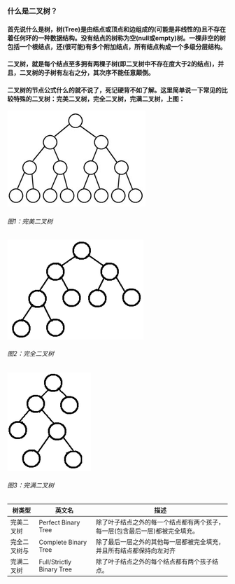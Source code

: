 ### 什么是二叉树？
#### 首先说什么是树，树(Tree)是由结点或顶点和边组成的(可能是非线性的)且不存在着任何环的一种数据结构。没有结点的树称为空(null或empty)树。一棵非空的树包括一个根结点，还(很可能)有多个附加结点，所有结点构成一个多级分层结构。
#### 二叉树，就是每个结点至多拥有两棵子树(即二叉树中不存在度大于2的结点)，并且，二叉树的子树有左右之分，其次序不能任意颠倒。
#### 二叉树的节点公式什么的就不说了，死记硬背不如了解。这里简单说一下常见的比较特殊的二叉树：完美二叉树，完全二叉树，完满二叉树，上图：
![完美二叉树](https://github.com/Beancc/Main/blob/master/img/java/%E5%AE%8C%E7%BE%8E%E4%BA%8C%E5%8F%89%E6%A0%91.jpg)  
###### 图1：完美二叉树  
![](https://github.com/Beancc/Main/blob/master/img/java/%E5%AE%8C%E5%85%A8%E4%BA%8C%E5%8F%89%E6%A0%91.jpg)  
###### 图2：完全二叉树  
![](https://github.com/Beancc/Main/blob/master/img/java/%E5%AE%8C%E6%BB%A1%E4%BA%8C%E5%8F%89%E6%A0%91.jpg)  
###### 图3：完满二叉树
| 树类型       | 英文名                    | 描述                                                         |
| ------------ | ------------------------- | ------------------------------------------------------------ |
| 完美二叉树   | Perfect Binary Tree       | 除了叶子结点之外的每一个结点都有两个孩子，每一层(包含最后一层)都被完全填充。 |
| 完全二叉树与 | Complete Binary Tree      | 除了最后一层之外的其他每一层都被完全填充，并且所有结点都保持向左对齐 |
| 完满二叉树   | Full/Strictly Binary Tree | 除了叶子结点之外的每个结点都有两个孩子结点。                 |



